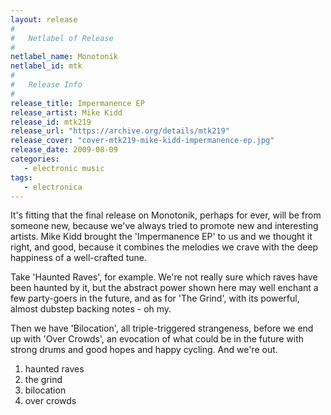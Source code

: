```yaml
---
layout: release
#
#   Netlabel of Release
#
netlabel_name: Monotonik
netlabel_id: mtk
#
#   Release Info
#
release_title: Impermanence EP
release_artist: Mike Kidd
release_id: mtk219
release_url: "https://archive.org/details/mtk219"
release_cover: "cover-mtk219-mike-kidd-impermanence-ep.jpg"
release_date: 2009-08-09
categories:
   - electronic music
tags:
   - electronica
---
```

It's fitting that the final release on Monotonik, perhaps for ever, will be from someone new, because we've always tried to promote new and interesting artists. Mike Kidd brought the 'Impermanence EP' to us and we thought it right, and good, because it combines the melodies we crave with the deep happiness of a well-crafted tune.

Take 'Haunted Raves', for example. We're not really sure which raves have been haunted by it, but the abstract power shown here may well enchant a few party-goers in the future, and as for 'The Grind', with its powerful, almost dubstep backing notes - oh my.

Then we have 'Bilocation', all triple-triggered strangeness, before we end up with 'Over Crowds', an evocation of what could be in the future with strong drums and good hopes and happy cycling. And we're out.

1. haunted raves
2. the grind
3. bilocation
4. over crowds